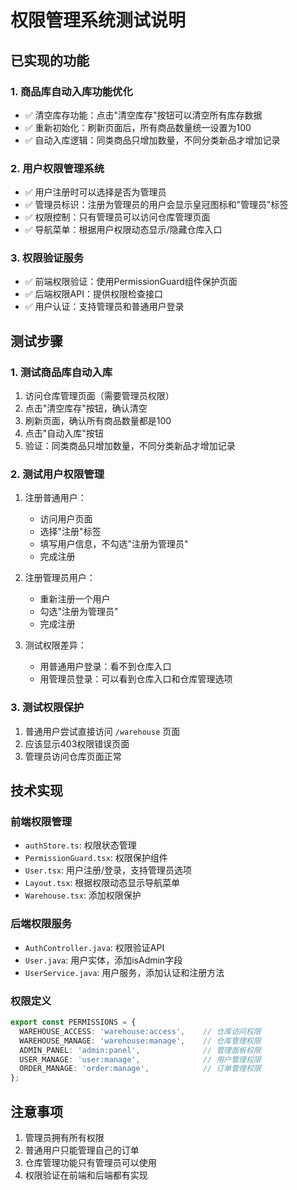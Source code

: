 # 权限管理系统测试说明

## 已实现的功能

### 1. 商品库自动入库功能优化
- ✅ 清空库存功能：点击"清空库存"按钮可以清空所有库存数据
- ✅ 重新初始化：刷新页面后，所有商品数量统一设置为100
- ✅ 自动入库逻辑：同类商品只增加数量，不同分类新品才增加记录

### 2. 用户权限管理系统
- ✅ 用户注册时可以选择是否为管理员
- ✅ 管理员标识：注册为管理员的用户会显示皇冠图标和"管理员"标签
- ✅ 权限控制：只有管理员可以访问仓库管理页面
- ✅ 导航菜单：根据用户权限动态显示/隐藏仓库入口

### 3. 权限验证服务
- ✅ 前端权限验证：使用PermissionGuard组件保护页面
- ✅ 后端权限API：提供权限检查接口
- ✅ 用户认证：支持管理员和普通用户登录

## 测试步骤

### 1. 测试商品库自动入库
1. 访问仓库管理页面（需要管理员权限）
2. 点击"清空库存"按钮，确认清空
3. 刷新页面，确认所有商品数量都是100
4. 点击"自动入库"按钮
5. 验证：同类商品只增加数量，不同分类新品才增加记录

### 2. 测试用户权限管理
1. 注册普通用户：
   - 访问用户页面
   - 选择"注册"标签
   - 填写用户信息，不勾选"注册为管理员"
   - 完成注册

2. 注册管理员用户：
   - 重新注册一个用户
   - 勾选"注册为管理员"
   - 完成注册

3. 测试权限差异：
   - 用普通用户登录：看不到仓库入口
   - 用管理员登录：可以看到仓库入口和仓库管理选项

### 3. 测试权限保护
1. 普通用户尝试直接访问 `/warehouse` 页面
2. 应该显示403权限错误页面
3. 管理员访问仓库页面正常

## 技术实现

### 前端权限管理
- `authStore.ts`: 权限状态管理
- `PermissionGuard.tsx`: 权限保护组件
- `User.tsx`: 用户注册/登录，支持管理员选项
- `Layout.tsx`: 根据权限动态显示导航菜单
- `Warehouse.tsx`: 添加权限保护

### 后端权限服务
- `AuthController.java`: 权限验证API
- `User.java`: 用户实体，添加isAdmin字段
- `UserService.java`: 用户服务，添加认证和注册方法

### 权限定义
```typescript
export const PERMISSIONS = {
  WAREHOUSE_ACCESS: 'warehouse:access',    // 仓库访问权限
  WAREHOUSE_MANAGE: 'warehouse:manage',    // 仓库管理权限
  ADMIN_PANEL: 'admin:panel',              // 管理面板权限
  USER_MANAGE: 'user:manage',              // 用户管理权限
  ORDER_MANAGE: 'order:manage',            // 订单管理权限
};
```

## 注意事项
1. 管理员拥有所有权限
2. 普通用户只能管理自己的订单
3. 仓库管理功能只有管理员可以使用
4. 权限验证在前端和后端都有实现 